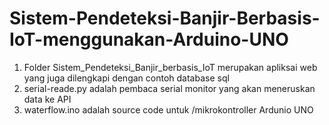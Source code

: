 # Sistem-Pendeteksi-Banjir-Berbasis-IoT-menggunakan-Arduino-UNO

1. Folder Sistem_Pendeteksi_Banjir_berbasis_IoT merupakan apliksai web yang juga dilengkapi dengan contoh database sql
2. serial-reade.py adalah pembaca serial monitor yang akan meneruskan data ke API
3. waterflow.ino adalah source code untuk /mikrokontroller Ardunio UNO

